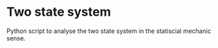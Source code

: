 # Two state system

Python script to analyse the two state system in the statiscial mechanic sense.
